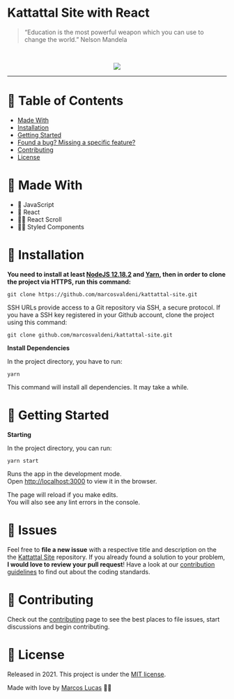 # Kattattal Site with React

> “Education is the most powerful weapon which you can use to change the world.” Nelson Mandela

<br />
<p align="center"><img src=".github/kattattal-site.gif?raw=true"/></p>

---

# :pushpin: Table of Contents
* [Made With](#rocket-made-with)
* [Installation](#construction_worker-installation)
* [Getting Started](#runner-getting-started)
* [Found a bug? Missing a specific feature?](#bug-issues)
* [Contributing](#tada-contributing)
* [License](#closed_book-license)

# :rocket: Made With

* 👑 JavaScript 
* 💫 React  
* 🤳🏻 React Scroll
* 💅🏻 Styled Components

# :construction_worker: Installation

**You need to install at least [NodeJS 12.18.2](https://nodejs.org/) and [Yarn](https://classic.yarnpkg.com/en/docs/install/), then in order to clone the project via HTTPS, run this command:**

```git clone https://github.com/marcosvaldeni/kattattal-site.git```

SSH URLs provide access to a Git repository via SSH, a secure protocol. If you have a SSH key registered in your Github account, clone the project using this command:

```git clone github.com/marcosvaldeni/kattattal-site.git```

**Install Dependencies**

In the project directory, you have to run:

`yarn`

This command will install all dependencies. It may take a while.

# :runner: Getting Started

**Starting**

In the project directory, you can run:

`yarn start`

Runs the app in the development mode.\
Open [http://localhost:3000](http://localhost:3000) to view it in the browser.

The page will reload if you make edits.\
You will also see any lint errors in the console.

# :bug: Issues

Feel free to **file a new issue** with a respective title and description on the the [Kattattal Site](https://github.com/marcosvaldeni/kattattal-site/issues) repository. If you already found a solution to your problem, **I would love to review your pull request**! Have a look at our [contribution guidelines](https://github.com/marcosvaldeni/kattattal-site/blob/master/CONTRIBUTING.md) to find out about the coding standards.

# :tada: Contributing

Check out the [contributing](https://github.com/marcosvaldeni/kattattal-site/blob/master/CONTRIBUTING.md) page to see the best places to file issues, start discussions and begin contributing.

# :closed_book: License

Released in 2021.
This project is under the [MIT license](https://github.com/marcosvaldeni/kattattal-site/blob/master/LICENSE).

Made with love by [Marcos Lucas](https://github.com/marcosvaldeni) 💚🚀